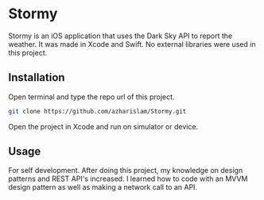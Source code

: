 # Stormy

Stormy is an iOS application that uses the Dark Sky API to report the weather. It was made in Xcode and Swift. No external libraries were used in this project.

## Installation

Open terminal and type the repo url of this project.

```bash
git clone https://github.com/azharislam/Stormy.git
```
Open the project in Xcode and run on simulator or device.
## Usage

For self development. After doing this project, my knowledge on design patterns and REST API's increased. I learned how to code with an MVVM design pattern as well as making a network call to an API. 
